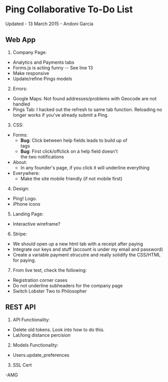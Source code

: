 # Ping Collaborative To-Do List

Updated - 13 March 2015 - Andoni Garcia

## Web App

1. Company Page:
  * Analytics and Payments tabs
  * Forms.js is acting funny -- See line 13
  * Make responsive
  * Update/refine Pings models
2. Errors:
  * Google Maps:
    Not found addresses/problems with Geocode are not handled
  * Pings Tab:
    I hacked out the refresh to same tab function. Reloading no longer works if you've already submit a Ping.
3. CSS:
  * Forms:
  	- **Bug**: Click between help fields leads to build up of <br /> tags
    - **Bug**: First click/offclick on a help field doesn't <br /> the two notifications
  * About:
    - In any founder's page, if you click it will underline everything
  * Everywhere:
    - Make the site mobile friendly (if not mobile first)
4. Design:
  * Ping! Logo.
  * iPhone icons
5. Landing Page:
  * Interactive wireframe?
6. Stripe:
  * We should open up a new html tab with a receipt after paying
  * Integrate our keys and stuff (account is under my email and password)
  * Create a variable payment strucutre and really solidify the CSS/HTML for paying.
7. From live test, check the following:
  * Registration corner cases
  * Do not underline subheaders for the company page
  * Switch Lobster Two to Philosopher

## REST API

1. API Functionality:
  * Delete old tokens. Look into how to do this.
  * Lat/long distance percision
2. Models Functionality:
  * Users.update_preferences
3. SSL Cert

-AMG